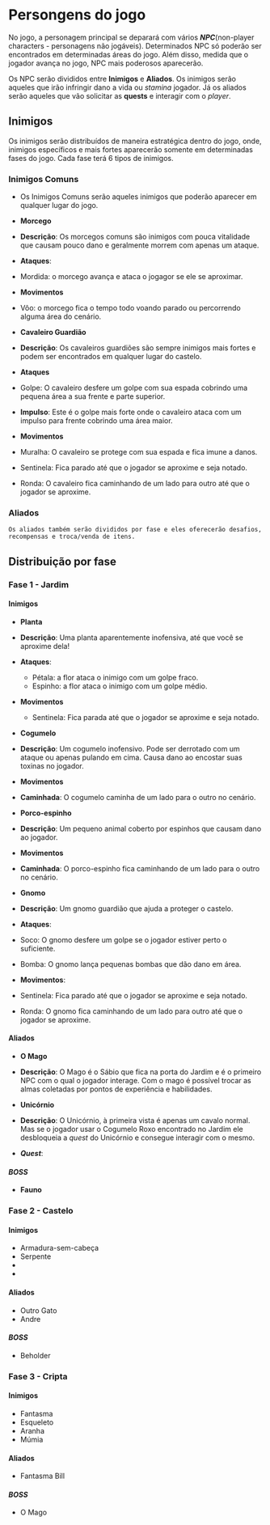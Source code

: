 # Persongens do jogo

No jogo, a personagem principal se deparará com vários _**NPC**_(non-player characters - personagens não jogáveis). Determinados NPC só poderão ser encontrados em determinadas áreas do jogo. Além disso, medida que o jogador avança no jogo, NPC mais poderosos aparecerão.

 Os NPC serão divididos entre **Inimigos** e **Aliados**. Os inimigos serão aqueles que irão infringir dano a vida ou *stamina* jogador. Já os aliados serão aqueles que vão solicitar as **quests** e interagir com o *player*.


## Inimigos

  Os inimigos serão distribuídos de maneira estratégica dentro do jogo, onde, inimigos específicos e mais fortes aparecerão somente em determinadas fases do jogo. Cada fase terá 6 tipos de inimigos.

### Inimigos Comuns
- Os Inimigos Comuns serão aqueles inimigos que poderão aparecer em qualquer lugar do jogo.

- **Morcego**
 - __Descrição__: Os morcegos comuns são inimigos com pouca vitalidade que causam pouco dano e geralmente morrem com apenas um ataque.
 - __Ataques__:
  - Mordida: o morcego avança e ataca o jogagor se ele se aproximar.
 - __Movimentos__
  - Vôo: o morcego fica o tempo todo voando parado ou percorrendo alguma área do cenário.

- **Cavaleiro Guardião**
 - __Descrição__: Os cavaleiros guardiões são sempre inimigos mais fortes e podem ser encontrados em qualquer lugar do castelo.
 - __Ataques__
  - Golpe: O cavaleiro desfere um golpe com sua espada cobrindo uma pequena área a sua frente e parte superior.
  - __Impulso__: Este é o golpe mais forte onde o cavaleiro ataca com um impulso para frente cobrindo uma área maior.
 - __Movimentos__
  - Muralha: O cavaleiro se protege com sua espada e fica imune a danos.
  - Sentinela: Fica parado até que o jogador se aproxime e seja notado.
  - Ronda: O cavaleiro fica caminhando de um lado para outro até que o jogador se aproxime.

### Aliados

    Os aliados também serão divididos por fase e eles oferecerão desafios, recompensas e troca/venda de itens.

## Distribuição por fase

### Fase 1 - Jardim

#### Inimigos
- **Planta**
 - __Descrição__: Uma planta aparentemente inofensiva, até que você se aproxime dela!
 - __Ataques__:
   - Pétala: a flor ataca o inimigo com um golpe fraco.
   - Espinho: a flor ataca o inimigo com um golpe médio.
 - __Movimentos__
   - Sentinela: Fica parada até que o jogador se aproxime e seja notado.

- **Cogumelo**
 - __Descrição__: Um cogumelo inofensivo. Pode ser derrotado com um ataque ou apenas pulando em cima. Causa dano ao encostar suas toxinas no jogador.
 - __Movimentos__
 - __Caminhada__: O cogumelo caminha de um lado para o outro no cenário.

- **Porco-espinho**
 - __Descrição__: Um pequeno animal coberto por espinhos que causam dano ao jogador.
 - __Movimentos__
  - __Caminhada__: O porco-espinho fica caminhando de um lado para o outro no cenário.

- **Gnomo**
 - __Descrição__: Um gnomo guardião que ajuda a proteger o castelo.
 - __Ataques__:
  - Soco: O gnomo desfere um golpe se o jogador estiver perto o suficiente.
  - Bomba: O gnomo lança pequenas bombas que dão dano em área.
 - __Movimentos__:
  - Sentinela: Fica parado até que o jogador se aproxime e seja notado.
  - Ronda: O gnomo fica caminhando de um lado para outro até que o jogador se aproxime.


#### Aliados
- **O Mago**
 - __Descrição__: O Mago é o Sábio que fica na porta do Jardim e é o primeiro NPC com o qual o jogador interage. Com o mago é possível trocar as almas coletadas por pontos de experiência e habilidades.

- **Unicórnio**
 - __Descrição__: O Unicórnio, à primeira vista é apenas um cavalo normal. Mas se o jogador usar o Cogumelo Roxo encontrado no Jardim ele desbloqueia a _quest_ do Unicórnio e consegue interagir com o mesmo.
 - _**Quest**_:


#### _BOSS_
- **Fauno**

### Fase 2 - Castelo
#### Inimigos
- Armadura-sem-cabeça
- Serpente
-
-

#### Aliados
- Outro Gato
- Andre

#### _BOSS_
- Beholder

### Fase 3 - Cripta
#### Inimigos
- Fantasma
- Esqueleto
- Aranha
- Múmia

#### Aliados
- Fantasma Bill

#### _BOSS_
- O Mago
